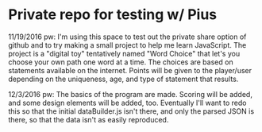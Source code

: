 # Private repo for testing w/ Pius

11/19/2016 pw:
I'm using this space to test out the private share option of github and to try making a small project to help me learn JavaScript.  The project is a "digital toy" tentatively named "Word Choice" that let's you choose your own path one word at a time.  The choices are based on statements available on the internet.  Points will be given to the player/user depending on the uniqueness, age, and type of statement that results.

12/3/2016 pw:
The basics of the program are made.  Scoring will be added, and some design elements will be added, too.  Eventually I'll want to redo this so that the initial dataBuilder.js isn't there, and only the parsed JSON is there, so that the data isn't as easily reproduced.
